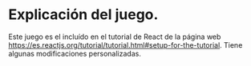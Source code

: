 # Explicación del juego.

Este juego es el incluído en el tutorial de React de la página web https://es.reactjs.org/tutorial/tutorial.html#setup-for-the-tutorial. Tiene algunas modificaciones personalizadas.
